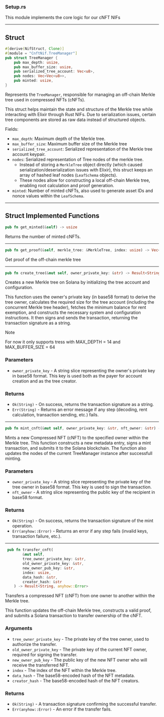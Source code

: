 ### Setup.rs

This module implements the core logic for our cNFT NIFs

---

## Struct

```rust
#[derive(NifStruct, Clone)]
#[module = "CnftNif.TreeManager"]
pub struct TreeManager {
    pub max_depth: usize,
    pub max_buffer_size: usize,
    pub serialized_tree_account: Vec<u8>,
    pub nodes: Vec<Vec<u8>>,
    pub minted: usize,
}
```

Represents the `TreeManager`, responsible for managing an off-chain Merkle tree 
used in compressed NFTs (cNFTs).

This struct helps maintain the state and structure of the Merkle tree while interacting 
with Elixir through Rust NIFs. Due to serialization issues, certain tree components 
are stored as raw data instead of structured objects.

Fields:
- `max_depth`: Maximum depth of the Merkle tree.
- `max_buffer_size`: Maximum buffer size of the Merkle tree
- `serialized_tree_account`: Serialized representation of the Merkle tree account keypair.
- `nodes`: Serialized representation of Tree nodes of the merkle tree.
  - Instead of storing a `MerkleTree` object directly (which caused serialization/deserialization issues with Elixir),
    this struct keeps an array of hashed leaf nodes (`LeafSchema` objects).
  - These nodes allow for constructing a local off-chain Merkle tree, enabling root calculation 
    and proof generation.
- `minted`: Number of minted cNFTs, also used to generate asset IDs and nonce values 
  within the `LeafSchema`.

---

## Struct Implemented Functions

```rust
pub fn get_minted(&self) -> usize
```  
Returns the number of minted cNFTs.  

---

```rust
pub fn get_proof(&self, merkle_tree: &MerkleTree, index: usize) -> Vec<Node>
```
Get proof of the off-chain merkle tree

---

```rust
pub fn create_tree(&mut self, owner_private_key: &str) -> Result<String, String>
```
Creates a new Merkle tree on Solana by initializing the tree account and configuration.

This function uses the owner's private key (in base58 format) to derive the tree owner,
calculates the required size for the tree account (including the concurrent Merkle tree header),
fetches the minimum balance for rent exemption, and constructs the necessary system and configuration
instructions. It then signs and sends the transaction, returning the transaction signature as a string.


> [!NOTE]
> For now it only supports tress with MAX_DEPTH = 14 and MAX_BUFFER_SIZE = 64


### Parameters

* `owner_private_key` - A string slice representing the owner's private key in base58 format.
                       This key is used both as the payer for account creation and as the tree creator.

### Returns

* `Ok(String)` - On success, returns the transaction signature as a string.
* `Err(String)`  - Returns an error message if any step (decoding, rent calculation, transaction sending, etc.) fails.

---

```rust
pub fn mint_cnft(&mut self, owner_private_key: &str, nft_owner: &str) -> Result<String, String> 
```
Mints a new Compressed NFT (cNFT) to the specified owner within the Merkle tree.
This function constructs a new metadata entry, signs a mint transaction, and submits it to the Solana blockchain.
The function also updates the nodes of the current TreeManager instance after successfull minting.
     
### Parameters

* `owner_private_key` - A string slice representing the private key of the tree owner in base58 format.
                       This key is used to sign the transaction.
* `nft_owner` - A string slice representing the public key of the recipient in base58 format.

### Returns

* `Ok(String)` - On success, returns the transaction signature of the mint operation.
* `Err(anyhow::Error)` - Returns an error if any step fails (invalid keys, transaction failure, etc.).

---

```rust
 pub fn transfer_cnft(
        &mut self,
        tree_owner_private_key: &str, 
        old_owner_private_key: &str, 
        new_owner_pub_key: &str,
        index: usize,
        data_hash: &str,
        creator_hash: &str
    ) -> Result<String, anyhow::Error>
```
Transfers a compressed NFT (cNFT) from one owner to another within the Merkle tree.

This function updates the off-chain Merkle tree, constructs a valid proof,  
and submits a Solana transaction to transfer ownership of the cNFT.

### Arguments

* `tree_owner_private_key` - The private key of the tree owner, used to authorize the transfer.
* `old_owner_private_key` - The private key of the current NFT owner, required for signing the transfer.
* `new_owner_pub_key` - The public key of the new NFT owner who will receive the transferred NFT.
* `index` - The index of the NFT within the Merkle tree.
* `data_hash` - The base58-encoded hash of the NFT metadata.
* `creator_hash` - The base58-encoded hash of the NFT creators.

### Returns

* `Ok(String)` - A transaction signature confirming the successful transfer.
* `Err(anyhow::Error)` - An error if the transfer fails.
